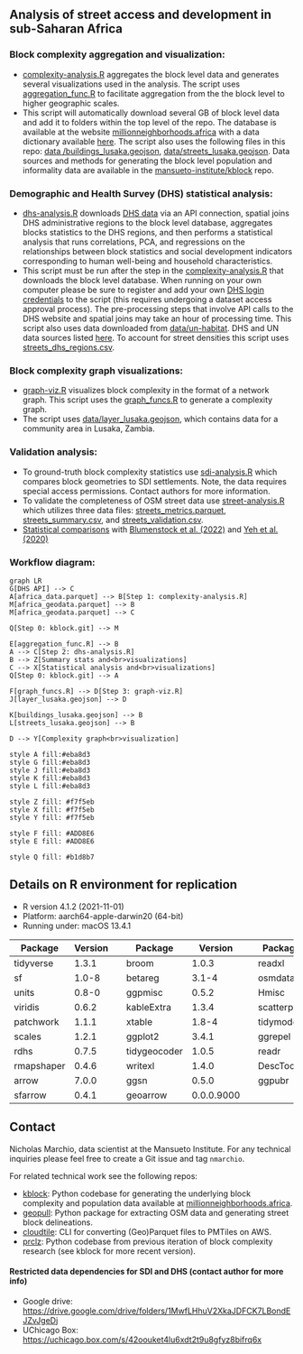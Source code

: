 
## Analysis of street access and development in sub-Saharan Africa


### Block complexity aggregation and visualization:

* [complexity-analysis.R](https://github.com/mansueto-institute/kblock-analysis/blob/main/complexity-analysis.R) aggregates the block level data and generates several visualizations used in the analysis. The script uses [aggregation_func.R](https://github.com/mansueto-institute/kblock-analysis/blob/main/aggregation_func.R) to facilitate aggregation from the the block level to higher geographic scales.
* This script will automatically download several GB of block level data and add it to folders within the top level of the repo. The database is available at the website [millionneighborhoods.africa](https://www.millionneighborhoods.africa/download) with a data dictionary available [here](https://docs.google.com/spreadsheets/d/1S35EhQcmmHtzuPUkiVllzQOVtpdjkdsHpqvMTJtagi8/). The script also uses the following files in this repo: [data
/buildings_lusaka.geojson](https://github.com/mansueto-institute/kblock-analysis/blob/main/data/buildings_lusaka.geojson), [data/streets_lusaka.geojson](https://github.com/mansueto-institute/kblock-analysis/blob/main/data/streets_lusaka.geojson). Data sources and methods for generating the block level population and informality data are available in the [mansueto-institute/kblock](https://github.com/mansueto-institute/kblock) repo.

### Demographic and Health Survey (DHS) statistical analysis:

* [dhs-analysis.R](https://github.com/mansueto-institute/kblock-analysis/blob/main/dhs-analysis.R) downloads [DHS data](https://dhsprogram.com/) via an API connection, spatial joins DHS administrative regions to the block level database, aggregates blocks statistics to the DHS regions, and then performs a statistical analysis that runs correlations, PCA, and regressions on the relationships between block statistics and social development indicators corresponding to human well-being and household characteristics.
* This script must be run after the step in the [complexity-analysis.R](https://github.com/mansueto-institute/kblock-analysis/blob/main/complexity-analysis.R)  that downloads the block level database. When running on your own computer please be sure to register and add your own [DHS login credentials](https://github.com/mansueto-institute/kblock-analysis/blob/main/dhs-analysis.R#L45) to the script (this requires undergoing a dataset access approval process). The pre-processing steps that involve API calls to the DHS website and spatial joins may take an hour of processing time. This script also uses data downloaded from [data/un-habitat](https://github.com/mansueto-institute/kblock-analysis/tree/main/data/un-habitat). DHS and UN data sources listed [here](https://github.com/mansueto-institute/kblock-analysis/blob/main/dhs-analysis.R#L1625). To account for street densities this script uses [streets_dhs_regions.csv](https://github.com/mansueto-institute/kblock-analysis/blob/main/data/streets_dhs_regions.csv).

### Block complexity graph visualizations:

* [graph-viz.R](https://github.com/mansueto-institute/kblock-analysis/blob/main/graph-viz.R) visualizes block complexity in the format of a network graph. This script uses the [graph_funcs.R](https://github.com/mansueto-institute/kblock-analysis/blob/main/graph_funcs.R) to generate a complexity graph.
* The script uses [data/layer_lusaka.geojson](https://github.com/mansueto-institute/kblock-analysis/blob/main/data/layer_lusaka.geojson), which contains data for a community area in Lusaka, Zambia. 

### Validation analysis:
* To ground-truth block complexity statistics use [sdi-analysis.R](https://github.com/mansueto-institute/kblock-analysis/blob/main/sdi-analysis.R) which compares block geometries to SDI settlements. Note, the data requires special access permissions. Contact authors for more information.
* To validate the completeness of OSM street data use [street-analysis.R](https://github.com/mansueto-institute/kblock-analysis/blob/main/street-analysis.R) which utilizes three data files: [streets_metrics.parquet](https://github.com/mansueto-institute/kblock-analysis/blob/main/data/streets_metrics.parquet), [streets_summary.csv](https://github.com/mansueto-institute/kblock-analysis/blob/main/data/streets_summary.csv), and [streets_validation.csv](https://github.com/mansueto-institute/kblock-analysis/blob/main/data/streets_validation.csv).
* [Statistical comparisons](https://gist.github.com/nmarchio/a03ebe075489f57eb157799578a62646) with [Blumenstock et al. (2022)](https://www.pnas.org/doi/10.1073/pnas.2113658119) and [Yeh et al. (2020)](https://www.nature.com/articles/s41467-020-16185-w#Fig3)


### Workflow diagram:
```mermaid
graph LR
G[DHS API] --> C
A[africa_data.parquet] --> B[Step 1: complexity-analysis.R]
M[africa_geodata.parquet] --> B
M[africa_geodata.parquet] --> C

Q[Step 0: kblock.git] --> M

E[aggregation_func.R] --> B
A --> C[Step 2: dhs-analysis.R]
B --> Z[Summary stats and<br>visualizations]
C --> X[Statistical analysis and<br>visualizations]
Q[Step 0: kblock.git] --> A

F[graph_funcs.R] --> D[Step 3: graph-viz.R]
J[layer_lusaka.geojson] --> D

K[buildings_lusaka.geojson] --> B
L[streets_lusaka.geojson] --> B

D --> Y[Complexity graph<br>visualization]

style A fill:#eba8d3
style G fill:#eba8d3
style J fill:#eba8d3
style K fill:#eba8d3
style L fill:#eba8d3

style Z fill: #f7f5eb
style X fill: #f7f5eb
style Y fill: #f7f5eb

style F fill: #ADD8E6
style E fill: #ADD8E6

style Q fill: #b1d8b7
```

## Details on R environment for replication

* R version 4.1.2 (2021-11-01)
* Platform: aarch64-apple-darwin20 (64-bit)
* Running under: macOS 13.4.1

| Package | Version | | Package | Version | | Package | Version |
|---|---|- |---|---|- |---|---|
| tidyverse | 1.3.1 | | broom | 1.0.3 | | readxl | 1.3.1 | 
| sf | 1.0-8 | | betareg | 3.1-4 | | osmdata | 0.1.9 |
| units | 0.8-0 | | ggpmisc | 0.5.2 | | Hmisc | 4.8-0 | 
| viridis | 0.6.2 | | kableExtra | 1.3.4 | | scatterpie | 0.1.7 |
| patchwork | 1.1.1 | | xtable | 1.8-4 | | tidymodels | 0.2.0 | 
| scales | 1.2.1 | | ggplot2 | 3.4.1 | | ggrepel | 0.9.3 |
| rdhs | 0.7.5 | | tidygeocoder | 1.0.5 | | readr | 2.1.1 | 
| rmapshaper | 0.4.6 | | writexl | 1.4.0 | | DescTools | 0.99.48 |
| arrow | 7.0.0 | | ggsn | 0.5.0 | | ggpubr | 0.6.0 | 
| sfarrow | 0.4.1 | | geoarrow | 0.0.0.9000 | 


## Contact 
Nicholas Marchio, data scientist at the Mansueto Institute. For any technical inquiries please feel free to create a Git issue and tag `nmarchio`. 

For related technical work see the following repos:
* [kblock](https://github.com/mansueto-institute/kblock): Python codebase for generating the underlying block complexity and population data available at [millionneighborhoods.africa](millionneighborhoods.africa).
* [geopull](https://github.com/mansueto-institute/geopull): Python package for extracting OSM data and generating street block delineations.
* [cloudtile](https://github.com/mansueto-institute/cloudtile): CLI for converting (Geo)Parquet files to PMTiles on AWS.
* [prclz](https://github.com/mansueto-institute/prclz): Python codebase from previous iteration of block complexity research (see kblock for more recent version).

#### Restricted data dependencies for SDI and DHS (contact author for more info)
* Google drive: https://drive.google.com/drive/folders/1MwfLHhuV2XkaJDFCK7LBondEJZvJgeDj
* UChicago Box: https://uchicago.box.com/s/42oouket4lu6xdt2t9u8gfyz8bifrq6x
